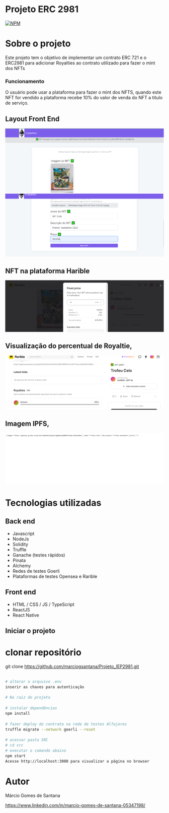 # Projeto ERC 2981
[![NPM](https://img.shields.io/npm/l/react)](https://github.com/marciogsantana/hackathon_celo/blob/main/LICENCE) 

# Sobre o projeto

Este projeto tem o objetivo de implementar um contrato
ERC 721 e o ERC2981 para adicionar Royalties ao contrato 
utilizado para fazer o mint dos NFTs 


### Funcionamento

O usuário pode usar a plataforma para fazer o mint dos NFTS,
quando este NFT for vendido a plataforma recebe 10% do valor
de venda do NFT a titulo de serviço.



## Layout Front End
![Front1](https://github.com/marciogsantana/imagens/blob/main/imagem_trofeu.png) ![Front 2](https://github.com/marciogsantana/imagens/blob/main/imagem_front_nft_2.png)


## NFT na plataforma Harible
![harible](https://github.com/marciogsantana/imagens/blob/main/imagem_royaltes_taxa.png)  

## Visualização  do percentual de Royaltie,
![harible_](https://github.com/marciogsantana/imagens/blob/main/imagem_royaltes_taxa_2.png)  

## Imagem IPFS,
![IPFS Imaggem](https://github.com/marciogsantana/imagens/blob/main/Metadados.png)  


# Tecnologias utilizadas
## Back end
- Javascript
- NodeJs
- Solidity
- Truffle
- Ganache (testes rápidos)
- Pinata
- Alchemy
- Redes de testes Goerli
- Plataformas de testes Opensea e Rarible
## Front end
- HTML / CSS / JS / TypeScript
- ReactJS
- React Native
## Iniciar o projeto

# clonar repositório
git clone https://github.com/marciogsantana/Projeto_IEP2981.git

```bash

# alterar o arqvuivo .env
inserir as chaves para autenticação

# Na raiz do projeto

# instalar dependências
npm install

# fazer deploy do contrato na rede de testes Alfajores
truffle migrate --network goerli --reset

# acessar pasta SRC
# cd src
# executar o comando abaixo
npm start
Acesse http://localhost:3000 para visualizar a página no browser
```

# Autor

Márcio Gomes de Santana

https://www.linkedin.com/in/marcio-gomes-de-santana-05347198/
